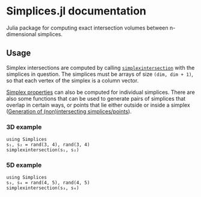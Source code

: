 # Simplices.jl documentation

Julia package for computing exact intersection volumes between n-dimensional simplices.

## Usage

Simplex intersections are computed by calling [`simplexintersection`](@ref) with the simplices in question. The simplices must be arrays of size `(dim, dim + 1)`, so that each vertex of the simplex is a column vector.

[Simplex properties](@ref) can also be computed for individual simplices. There are also some  functions that can be used to generate pairs of simplices that overlap in certain ways, or points that lie either outside or inside a simplex ([Generation of (non)intersecting simplices/points](@ref)).

### 3D example

```@repl
using Simplices
s₁, s₂ = rand(3, 4), rand(3, 4)
simplexintersection(s₁, s₂)
```

### 5D example

```@repl
using Simplices
s₃, s₄ = rand(4, 5), rand(4, 5)
simplexintersection(s₃, s₄)
```

